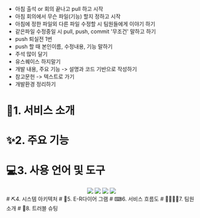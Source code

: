 * 아침 출석 or 회의 끝나고 pull 하고 시작
* 아침 회의에서 무슨 파일(기능) 할지 정하고 시작
* 아침에 정한 파일외 다른 파일 수정할 시 팀원들에게 이야기 하기
* 같은파일 수정중일 시 pull, push, commit '무조건' 말하고 하기
* push 퇴실전 1번
* push 할 때 본인이름, 수정내용, 기능 말하기
* 주석 많이 달기
* 유스퀘이스 하지말기
* 개발 내용, 주요 기능 -> 설명과 코드 기반으로 작성하기
* 참고문헌 -> 텍스트로 가기
* 개발환경 정리하기

# 👀1. 서비스 소개


# ✨2. 주요 기능
# 💻3. 사용 언어 및 도구
<div align="center">
	<img src="https://img.shields.io/badge/Java-007396?style=flat&logo=Java&logoColor=white" />
	<img src="https://img.shields.io/badge/HTML5-E34F26?style=flat&logo=HTML5&logoColor=white" />
	<img src="https://img.shields.io/badge/CSS3-1572B6?style=flat&logo=CSS3&logoColor=white" />
	<img src="https://img.shields.io/badge/html5-#E34F26?style=flat&logo=html5&logoColor=white"/>
	
</div>
# ⛏4. 시스템 아키텍처
# 📜5. E-R다이어 그램
# ⌨6. 서비스 흐름도
# 👩‍💻👨‍💻7. 팀원 소개
# 🧨8. 트러블 슈팅
